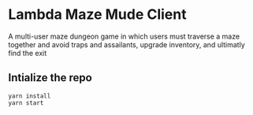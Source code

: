 # Lambda Maze Mude Client

A multi-user maze dungeon game in which users must traverse a maze together and avoid traps and assailants, upgrade inventory, and ultimatly find the exit

## Intialize the repo
```
yarn install
yarn start
```

